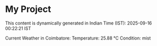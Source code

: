 # My Project

This content is dynamically generated in Indian Time (IST): 2025-09-16 00:22:21 IST


Current Weather in Coimbatore:
Temperature: 25.88 °C
Condition: mist
